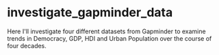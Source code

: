 # investigate_gapminder_data

Here I'll investigate four different datasets from Gapminder to examine trends in Democracy, GDP, HDI and Urban Population
over the course of four decades.
